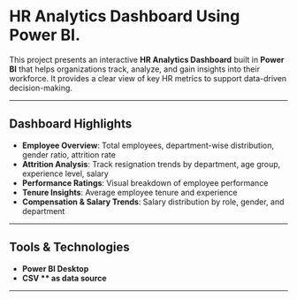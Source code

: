 

# HR Analytics Dashboard Using Power BI.

This project presents an interactive **HR Analytics Dashboard** built in **Power BI** that helps organizations track, analyze, and gain insights into their workforce. It provides a clear view of key HR metrics to support data-driven decision-making.

---

## Dashboard Highlights

-  **Employee Overview**: Total employees, department-wise distribution, gender ratio, attrition rate
-  **Attrition Analysis**: Track resignation trends by department, age group, experience level, salary
-  **Performance Ratings**: Visual breakdown of employee performance
- **Tenure Insights**: Average employee tenure and experience
-  **Compensation & Salary Trends**: Salary distribution by role, gender, and department

---

##  Tools & Technologies

- **Power BI Desktop**
- **CSV ** as data source**

---





